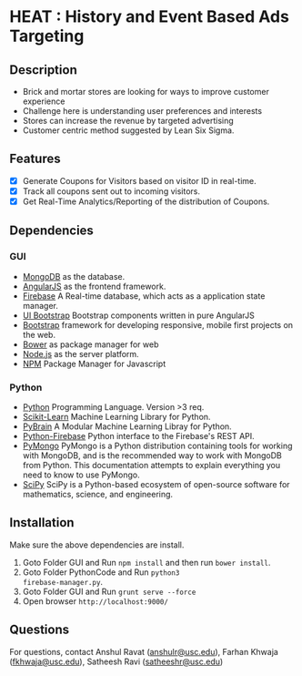 # HEAT : History and Event Based Ads Targeting

## Description

- Brick and mortar stores are looking for ways to improve customer experience
- Challenge here is understanding user preferences and interests
- Stores can increase the revenue by targeted advertising
- Customer centric method suggested by Lean Six Sigma.

## Features

- [x] Generate Coupons for Visitors based on visitor ID in real-time.
- [x] Track all coupons sent out to incoming visitors.
- [x] Get Real-Time Analytics/Reporting of the distribution of Coupons.

## Dependencies

### GUI

* [MongoDB](http://www.mongodb.org/) as the database.
* [AngularJS](https://angularjs.org/) as the frontend framework.
* [Firebase](https://www.firebase.com/docs/web/libraries/angular/quickstart.html) A Real-time database, which acts as a application state manager.
* [UI Bootstrap](http://angular-ui.github.io/bootstrap/) Bootstrap components written in pure AngularJS
* [Bootstrap](http://getbootstrap.com/) framework for developing responsive, mobile first projects on the web.
* [Bower](http://bower.io/) as package manager for web
* [Node.js](http://nodejs.org/) as the server platform.
* [NPM](https://www.npmjs.com/) Package Manager for Javascript

### Python

* [Python](https://www.python.org/) Programming Language. Version >3 req.
* [Scikit-Learn](scikit-learn.org) Machine Learning Library for Python.
* [PyBrain](http://pybrain.org/) A Modular Machine Learning Libray for Python.
* [Python-Firebase](https://pypi.python.org/pypi/python-firebase/1.2) Python interface to the Firebase's REST API.
* [PyMongo](https://api.mongodb.org/python/current/) PyMongo is a Python distribution containing tools for working with MongoDB, and is the recommended way to work with MongoDB from Python. This documentation attempts to explain everything you need to know to use PyMongo.
* [SciPy](https://www.scipy.org/) SciPy is a Python-based ecosystem of open-source software for mathematics, science, and engineering.


## Installation

Make sure the above dependencies are install. 

1. Goto Folder GUI and Run <code>npm install</code> and then run <code>bower install</code>.
2. Goto Folder PythonCode and Run <code>python3 firebase-manager.py</code>.
3. Goto Folder GUI and Run <code>grunt serve --force</code>
4. Open browser `http://localhost:9000/`

## Questions

For questions, contact Anshul Ravat (anshulr@usc.edu), Farhan Khwaja (fkhwaja@usc.edu), Satheesh Ravi (satheeshr@usc.edu)

